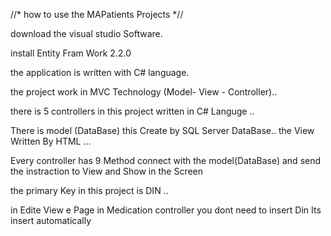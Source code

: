 //* how to use the MAPatients Projects *//

download the visual studio Software.

install Entity Fram Work 2.2.0

the application is written with C# language.

the project work in MVC Technology (Model- View - Controller)..

there is 5 controllers in this project written in C# Languge .. 

There is model (DataBase) this Create by SQL Server DataBase.. the View Written By HTML ...

 Every controller has 9 Method connect with the model(DataBase) and send the instraction to View and Show in the Screen
 
 the primary Key in this project is DIN ..
 
 in Edite View e Page in Medication controller you dont need to insert Din Its insert automatically
 
 
